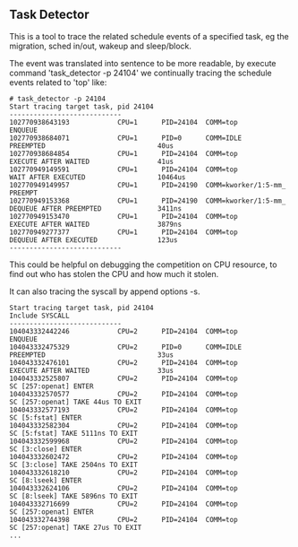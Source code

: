 Task Detector
------

This is a tool to trace the related schedule events of a specified task, eg the migration, sched in/out, wakeup and sleep/block.

The event was translated into sentence to be more readable, by execute command 'task_detector -p 24104' we continually tracing the schedule events related to 'top' like:

```Shell
# task_detector -p 24104
Start tracing target task, pid 24104
----------------------------
102770938643193            CPU=1      PID=24104  COMM=top                 ENQUEUE                                               
102770938684071            CPU=1      PID=0      COMM=IDLE                PREEMPTED                            40us             
102770938684854            CPU=1      PID=24104  COMM=top                 EXECUTE AFTER WAITED                 41us             
102770949149591            CPU=1      PID=24104  COMM=top                 WAIT AFTER EXECUTED                  10464us          
102770949149957            CPU=1      PID=24190  COMM=kworker/1:5-mm_     PREEMPT                                               
102770949153368            CPU=1      PID=24190  COMM=kworker/1:5-mm_     DEQUEUE AFTER PREEMPTED              3411ns           
102770949153470            CPU=1      PID=24104  COMM=top                 EXECUTE AFTER WAITED                 3879ns           
102770949277377            CPU=1      PID=24104  COMM=top                 DEQUEUE AFTER EXECUTED               123us    
----------------------------
```

This could be helpful on debugging the competition on CPU resource, to find out who has stolen the CPU and how much it stolen.

It can also tracing the syscall by append options -s.

```Shell
Start tracing target task, pid 24104
Include SYSCALL
----------------------------
104043332442246            CPU=2      PID=24104  COMM=top                 ENQUEUE                                               
104043332475329            CPU=2      PID=0      COMM=IDLE                PREEMPTED                            33us             
104043332476101            CPU=2      PID=24104  COMM=top                 EXECUTE AFTER WAITED                 33us             
104043332525807            CPU=2      PID=24104  COMM=top                 SC [257:openat] ENTER                                 
104043332570577            CPU=2      PID=24104  COMM=top                 SC [257:openat] TAKE 44us TO EXIT                     
104043332577193            CPU=2      PID=24104  COMM=top                 SC [5:fstat] ENTER                                    
104043332582304            CPU=2      PID=24104  COMM=top                 SC [5:fstat] TAKE 5111ns TO EXIT                      
104043332599968            CPU=2      PID=24104  COMM=top                 SC [3:close] ENTER                                    
104043332602472            CPU=2      PID=24104  COMM=top                 SC [3:close] TAKE 2504ns TO EXIT                      
104043332618210            CPU=2      PID=24104  COMM=top                 SC [8:lseek] ENTER                                    
104043332624106            CPU=2      PID=24104  COMM=top                 SC [8:lseek] TAKE 5896ns TO EXIT                      
104043332716699            CPU=2      PID=24104  COMM=top                 SC [257:openat] ENTER                                 
104043332744398            CPU=2      PID=24104  COMM=top                 SC [257:openat] TAKE 27us TO EXIT                    
...
``` 
